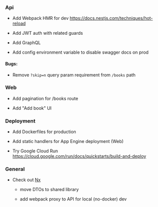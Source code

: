 ### Api

+ Add Webpack HMR for dev
  https://docs.nestjs.com/techniques/hot-reload

- Add JWT auth with related guards

- Add GraphQL

- Add config environment variable to disable swagger docs on prod

#### Bugs:

  - Remove `?skip=n` query param requirement from `/books` path

### Web

- Add pagination for /books route

- Add "Add book" UI


### Deployment

- Add Dockerfiles for production

- Add static handlers for App Engine deployment (Web)

- Try Google Cloud Run
  https://cloud.google.com/run/docs/quickstarts/build-and-deploy


### General

- Check out [Nx](https://nx.dev/)
   
    - move DTOs to shared library

    - add webpack proxy to API for local (no-docker) dev

